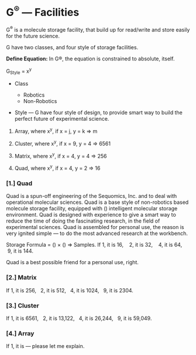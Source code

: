 # G<sup>®</sup> — Facilities
G<sup>®</sup> is a molecule storage facility, that build up for read/write and store easily for the future science.

G have two classes, and four style of storage facilities.

<b>Define Equation:</b> In G®, the equation is constrained to absolute, itself.

G<sub>Style</sub> = x<sup>y</sup>

- Class
  - Robotics
  - Non-Robotics
 
- Style — G have four style of design, to provide smart way to build the perfect future of experimental science.

1. Array, where x<sup>y</sup>, if x = j, y = k => m

2. Cluster, where x<sup>y</sup>, if x = 9, y = 4 => 6561

3. Matrix, where x<sup>y</sup>, if x = 4, y = 4 => 256

4. Quad, where x<sup>y</sup>, if x = 4, y = 2 => 16

### [1.] Quad
Quad is a spun-off engineering of the Sequomics, Inc. and to deal with operational molecular sciences. Quad is a base style of non-robotics based molecule storage facility, equipped with () intelligent molecular storage environment. Quad is designed with experience to give a smart way to reduce the time of doing the fascinating research, in the field of experimental sciences. Quad is assembled for personal use, the reason is very ignited simple — to do the most advanced research at the workbench.

Storage Formula = () × () => Samples.
 If 1, it is 16,
    2, it is 32,
    4, it is 64,
    9, it is 144.

Quad is a best possible friend for a personal use, right.

### [2.] Matrix
If 1, it is 256,
   2, it is 512,
   4, it is 1024,
   9, it is 2304.
   
### [3.] Cluster
If 1, it is 6561,
   2, it is 13,122,
   4, it is 26,244,
   9, it is 59,049.

### [4.] Array
If 1, it is — please let me explain.
